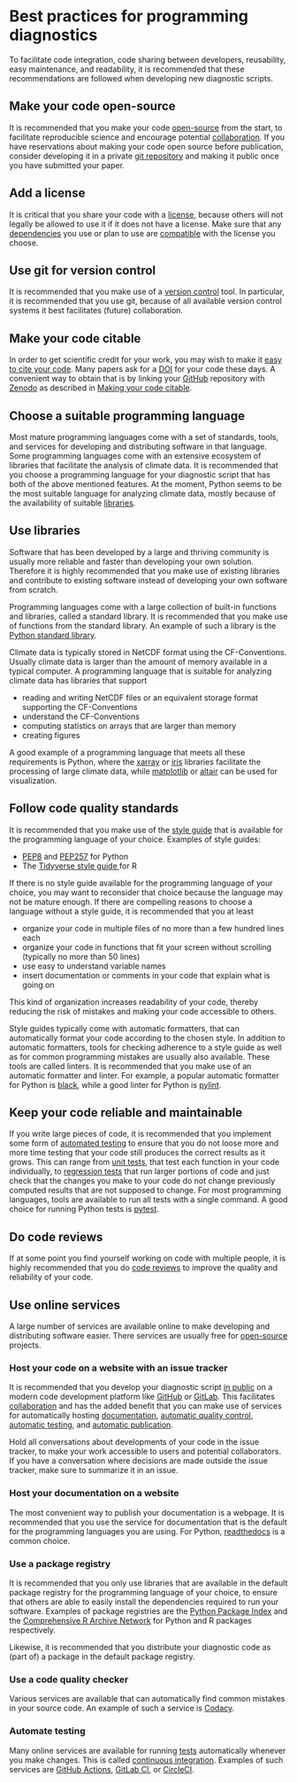 # Best practices for programming diagnostics

To facilitate code integration, code sharing between developers, reusability, easy
maintenance, and readability, it is recommended that these recommendations
are followed when developing new diagnostic scripts.

## Make your code open-source

It is recommended that you make your code
[open-source](https://the-turing-way.netlify.app/reproducible-research/open/open-source.html)
from the start, to facilitate reproducible science and encourage potential
[collaboration](https://the-turing-way.netlify.app/collaboration/collaboration.html).
If you have reservations about making your code open source before publication,
consider developing it in a private [git repository](#use-git-for-version-control) and making it
public once you have submitted your paper.

## Add a license

It is critical that you share your code with a
[license](https://the-turing-way.netlify.app/reproducible-research/licensing.html),
because others will not legally be allowed to use it if it does not have a license.
Make sure that any [dependencies](#use-libraries) you use or plan to use are
[compatible](https://the-turing-way.netlify.app/reproducible-research/licensing/licensing-compatibility.html)
with the license you choose.

## Use git for version control

It is recommended that you make use of a
[version control](https://the-turing-way.netlify.app/reproducible-research/vcs.html)
tool.
In particular, it is recommended that you use git, because of all available
version control systems it best facilitates (future) collaboration.

## Make your code citable

In order to get scientific credit for your work, you may wish to make it
[easy to cite your code](https://docs.github.com/en/repositories/managing-your-repositorys-settings-and-features/customizing-your-repository/about-citation-files).
Many papers ask for a [DOI](https://www.doi.org/) for your code these days.
A convenient way to obtain that is by linking your
[GitHub](#host-your-code-on-a-website-with-an-issue-tracker) repository with
[Zenodo](https://zenodo.org/) as described in
[Making your code citable](https://guides.github.com/activities/citable-code/).

## Choose a suitable programming language

Most mature programming languages come with a set of standards, tools, and
services for developing and distributing software in that language.
Some programming languages come with an extensive ecosystem of libraries that
facilitate the analysis of climate data.
It is recommended that you choose a programming language for your diagnostic
script that has both of the above mentioned features.
At the moment, Python seems to be the most suitable language for analyzing
climate data, mostly because of the availability of suitable
[libraries](#use-libraries).

## Use libraries

Software that has been developed by a large and thriving community is usually
more reliable and faster than developing your own solution.
Therefore it is highly recommended that you make use of existing libraries
and contribute to existing software instead of developing your own software
from scratch.

Programming languages come with a large collection of built-in functions and
libraries, called a standard library.
It is recommended that you make use of functions from the standard library.
An example of such a library is the
[Python standard library](https://docs.python.org/3/library/).

Climate data is typically stored in NetCDF format using the CF-Conventions.
Usually climate data is larger than the amount of memory available in a typical
computer.
A programming language that is suitable for analyzing climate data has libraries
that support
- reading and writing NetCDF files or an equivalent storage format supporting the CF-Conventions
- understand the CF-Conventions
- computing statistics on arrays that are larger than memory
- creating figures

A good example of a programming language that meets all these requirements is Python,
where the [xarray](http://xarray.pydata.org) or
[iris](https://scitools-iris.readthedocs.io) libraries facilitate the processing
of large climate data, while [matplotlib](https://matplotlib.org/) or
[altair](https://altair-viz.github.io/) can be used for visualization.

## Follow code quality standards

It is recommended that you make use of the
[style guide](https://the-turing-way.netlify.app/reproducible-research/code-quality.html)
that is available for the programming language of your choice.
Examples of style guides:
- [PEP8](https://www.python.org/dev/peps/pep-0008/) and [PEP257](https://www.python.org/dev/peps/pep-0257/) for Python
- The [Tidyverse style guide ](https://style.tidyverse.org/)for R

If there is no style guide available for the programming language of your
choice, you may want to reconsider that choice because the language may not be
mature enough.
If there are compelling reasons to choose a language without a style guide,
it is recommended that you at least
- organize your code in multiple files of no more than a few hundred lines each
- organize your code in functions that fit your screen without scrolling (typically no more than 50 lines)
- use easy to understand variable names
- insert documentation or comments in your code that explain what is going on

This kind of organization increases readability of your code, thereby reducing
the risk of mistakes and making your code accessible to others.

Style guides typically come with automatic formatters, that can automatically
format your code according to the chosen style.
In addition to automatic formatters, tools for checking adherence to a style
guide as well as for common programming mistakes are usually also available.
These tools are called linters.
It is recommended that you make use of an automatic formatter and linter.
For example, a popular automatic formatter for Python is
[black](https://black.readthedocs.io), while a good linter for Python is
[pylint](https://pylint.org/).

## Keep your code reliable and maintainable
If you write large pieces of code, it is recommended that you implement some
form of
[automated testing](https://the-turing-way.netlify.app/reproducible-research/testing.html)
to ensure that you do not loose more and more time testing that your code still
produces the correct results as it grows.
This can range from
[unit tests](https://the-turing-way.netlify.app/reproducible-research/testing/testing-unittest.html),
that test each function in your code individually, to
[regression tests](https://the-turing-way.netlify.app/reproducible-research/testing/testing-acceptance-regression.html#regression-testing)
that run larger portions of code and just check that the changes you make to your
code do not change previously computed results that are not supposed to change.
For most programming languages, tools are available to run all tests with a
single command.
A good choice for running Python tests is [pytest](https://docs.pytest.org).

## Do code reviews
If at some point you find yourself working on code with multiple people, it is
highly recommended that you do
[code reviews](https://the-turing-way.netlify.app/reproducible-research/reviewing.html)
to improve the quality and reliability of your code.

## Use online services

A large number of services are available online to make developing and
distributing software easier.
There services are usually free for [open-source](#make-your-code-open-source)
projects.

### Host your code on a website with an issue tracker
It is recommended that you develop your diagnostic script
[in public](#open-source-with-a-license) on a modern code development platform
like [GitHub](https://github.com/) or [GitLab](https://about.gitlab.com).
This facilitates
[collaboration](https://the-turing-way.netlify.app/collaboration/collaboration.html)
and has the added benefit that you can make use
of services for automatically hosting
[documentation](#host-your-documentation-on-a-website),
[automatic quality control](#use-a-code-quality-checker),
[automatic testing](#automate-testing),
and [automatic publication](#use-a-package-registry).

Hold all conversations about developments of your code in the issue tracker,
to make your work accessible to users and potential collaborators.
If you have a conversation where decisions are made outside the issue tracker,
make sure to summarize it in an issue.

### Host your documentation on a website
The most convenient way to publish your documentation is a webpage.
It is recommended that you use the service for documentation that is the default
for the programming languages you are using.
For Python, [readthedocs](https://readthedocs.org/) is a common choice.

### Use a package registry

It is recommended that you only use libraries that are available in the default
package registry for the programming language of your choice, to ensure that
others are able to easily install the dependencies required to run your software.
Examples of package registries are the [Python Package Index](https://pypi.org/)
and the [Comprehensive R Archive Network](https://cran.r-project.org/) for
Python and R packages respectively.

Likewise, it is recommended that you distribute your diagnostic code as
(part of) a package in the default package registry.

### Use a code quality checker
Various services are available that can automatically find common mistakes
in your source code.
An example of such a service is [Codacy](https://www.codacy.com/).

### Automate testing
Many online services are available for running [tests](#keep-your-code-reliable-and-maintainable)
automatically whenever you make changes.
This is called [continuous integration](https://the-turing-way.netlify.app/reproducible-research/ci.html).
Examples of such services are
[GitHub Actions](https://github.com/features/actions),
[GitLab CI](https://docs.gitlab.com/ee/ci/introduction/index.html#continuous-integration),
or [CircleCI](https://circleci.com/).
